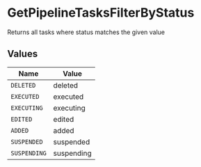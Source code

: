 # GetPipelineTasksFilterByStatus

Returns all tasks where status matches the given value


## Values

| Name         | Value        |
| ------------ | ------------ |
| `DELETED`    | deleted      |
| `EXECUTED`   | executed     |
| `EXECUTING`  | executing    |
| `EDITED`     | edited       |
| `ADDED`      | added        |
| `SUSPENDED`  | suspended    |
| `SUSPENDING` | suspending   |